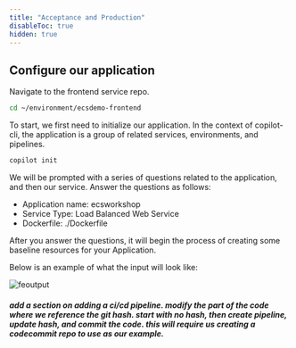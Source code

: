 ```yaml
---
title: "Acceptance and Production"
disableToc: true
hidden: true
---
```

 
## Configure our application

Navigate to the frontend service repo.

```bash
cd ~/environment/ecsdemo-frontend
```

To start, we first need to initialize our application. 
In the context of copilot-cli, the application is a group of related services, environments, and pipelines. 

```bash
copilot init
```

We will be prompted with a series of questions related to the application, and then our service. Answer the questions as follows:

- Application name: ecsworkshop
- Service Type: Load Balanced Web Service
- Dockerfile: ./Dockerfile


After you answer the questions, it will begin the process of creating some baseline resources for your Application.

Below is an example of what the input will look like:


![feoutput](/images/copilot-init.png)

##### add a section on adding a ci/cd pipeline. modify the part of the code where we reference the git hash. start with no hash, then create pipeline, update hash, and commit the code. this will require us creating a codecommit repo to use as our example.

